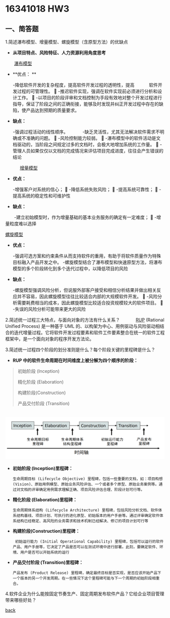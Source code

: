 ﻿---
layout: default
---
# 16341018 HW3

## 一、简答题
1.简述瀑布模型、增量模型、螺旋模型（含原型方法）的优缺点
　      
* **从项目特点、风险特征、人力资源利用角度思考**
    
　　[瀑布模型]( https://en.wikipedia.org/wiki/Waterfall_model)
　 
* **优点： ** 

    -降低软件开发的复杂程度，提高软件开发过程的透明性，提高
　　　软件开发过程的可管理性。
  -推迟软件实现，强调在软件实现前必须进行分析和设计工作。
  -以项目的阶段评审和文档控制为手段有效地对整个开发过程进行指导，保证了阶段之间的正确衔接，能够及时发现并纠正开发过程中存在的缺陷，使产品达到预期的质量要求。 

* **缺点：**

     -强调过程活动的线性顺序。
　　　-缺乏灵活性，尤其无法解决软件需求不明确或不准确的问题。
   -风险控制能力较弱。
   -瀑布模型中的软件活动是文档驱动的，当阶段之间规定过多的文档时，会极大地增加系统的工作量。
   -管理人员如果仅仅以文档的完成情况来评估项目完成进度，往往会产生错误的结论

　　　
[增量模型]( https://en.wikipedia.org/wiki/Iterative_and_incremental_development) 
 
* **优点：**

     -增强客户对系统的信心；
   -降低系统失败风险；
   -提高系统可靠性；
   -提高系统的稳定性和可维护性
      
* **缺点：**
     
　　-建立初始模型时，作为增量基础的基本业务服务的确定有一定难度；
  -增量粒度难以选择

[螺旋模型]( https://en.wikipedia.org/wiki/Spiral_model) 
  
* **优点：**

     -强调可选方案和约束条件从而支持软件的重用，有助于将软件质量作为特殊目标融入产品开发之中。
     -螺旋模型结合了瀑布模型和快速原型方法，将瀑布模型的多个阶段转化到多个迭代过程中，以降低项目的风险
           
* **缺点：**

     -螺旋模型强调风险分析，但说服外部客户接受和相信分析结果并做出相关反应并不容易，因此螺旋模型往往比较适合内部的大规模软件开发。
  -风险分析需要耗费相当的成本，因此螺旋模型比较适合投资规模较大的软件项目。
  -失误的风险分析可能带来更大的风险


2.简述统一过程三大特点，与面向对象的方法有什么关系？
　
　　[RUP](https://en.wikipedia.org/wiki/Rational_Unified_Process) (Rational Unified Process) 是一种基于 UML 的、以构架为中心、用例驱动与风险驱动相结合的迭代增量过程。它将软件开发过程要素和软件工件要素整合在统一的软件工程框架中，是一个面向对象的程序开发方法论。
　

3.简述统一过程四个阶段的划分准则是什么？每个阶段关键的里程碑是什么？
　   
* **RUP 中的软件生命周期在时间维度上被分解为四个顺序的阶段：**

>初始阶段 (Inception)
>
>精化阶段 (Elaboration)
>
>构建阶段(Construction) 
>
>产品交付阶段 (Transition)
　
  
　 ![四个顺序的阶段]( image/4phase.png)
　
　　
* **初始阶段 (Inception)里程碑：**

      生命周期目标 (Lifecycle Objective) 里程碑，包括一些重要的文档，如：项目构想 (Vision)、原始用例模型、原始业务风险评估、一个或者多个原型、原始业务案例等。通过对文档的评审确定用例需求理解正确、项目风险评估合理、阶段计划可行等。

* **精化阶段 (Elaboration)里程碑：**

      生命周期体系结构 (Lifecycle Architecture) 里程碑，包括风险分析文档、软件体系结构基线、项目计划、可执行的进化原型、初始版本的用户手册等。通过评审确定软件体系结构已经稳定、高风险的业务需求和技术机制已经解决、修订的项目计划可行等

* **构建阶段(Construction)里程碑：**

       初始运行能力 (Initial Operational Capability) 里程碑，包括可以运行的软件产品、用户手册等，它决定了产品是否可以在测试环境中进行部署。此刻，要确定软件、环境、用户是否可以开始系统的运行

* **产品交付阶段 (Transition)里程碑：**

      产品发布 (Product Release) 里程碑，确定最终目标是否实现，是否应该开始产品下一个版本的另一个开发周期。在一些情况下这个里程碑可能与下一个周期的初始阶段相重合。

4.软件企业为什么能按固定节奏生产、固定周期发布软件产品？它给企业项目管理带来哪些好处？

[back](./)

